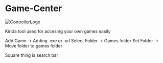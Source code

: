# Game-Center

![ControllerLogo](https://github.com/user-attachments/assets/351ca5de-66f1-4798-bee0-95045cf8f7b0)

Kinda tool used for accesing your own games easily

Add Game -> Adding .exe or .url
Select Folder -> Games folder 
Set Folder -> Move folder to games folder

Square thing is search bar
